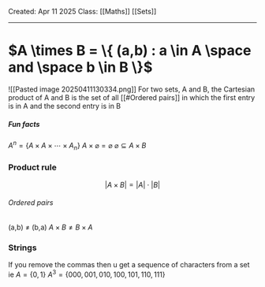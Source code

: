 Created: Apr 11 2025
Class: [[Maths]] [[Sets]]
- - -
# $A \times B = \{ (a,b) : a \in A \space and \space b \in B \}$

![[Pasted image 20250411130334.png]]
For two sets, A and B, the Cartesian product of A and B is the set of all [[#Ordered pairs]] in which the first entry is in A and the second entry is in B

##### Fun facts
$A^n = \{ A \times A \times \cdots \times A_n\}$
$A \times \varnothing = \varnothing$
$\varnothing \subseteq A \times B$ 

### Product rule
$$|A \times B| = |A| \cdot |B|$$
###### Ordered pairs
(a,b) $\neq$ (b,a)
$A \times B \neq B \times A$

### Strings
If you remove the commas then u get a sequence of characters from a set
ie
$A = \{0,1\}$ 
$A^3 = \{000, 001, 010, 100, 101, 110, 111 \}$
